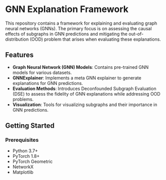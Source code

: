 # GNN Explanation Framework

This repository contains a framework for explaining and evaluating graph neural networks (GNNs). The primary focus is on assessing the causal effects of subgraphs in GNN predictions and mitigating the out-of-distribution (OOD) problem that arises when evaluating these explanations.

## Features

- **Graph Neural Network (GNN) Models**: Contains pre-trained GNN models for various datasets.
- **GNNExplainer**: Implements a meta GNN explainer to generate explanations for GNN predictions.
- **Evaluation Methods**: Introduces Deconfounded Subgraph Evaluation (DSE) to assess the fidelity of GNN explanations while addressing OOD problems.
- **Visualization**: Tools for visualizing subgraphs and their importance in GNN predictions.

## Getting Started

### Prerequisites

- Python 3.7+
- PyTorch 1.8+
- PyTorch Geometric
- NetworkX
- Matplotlib
